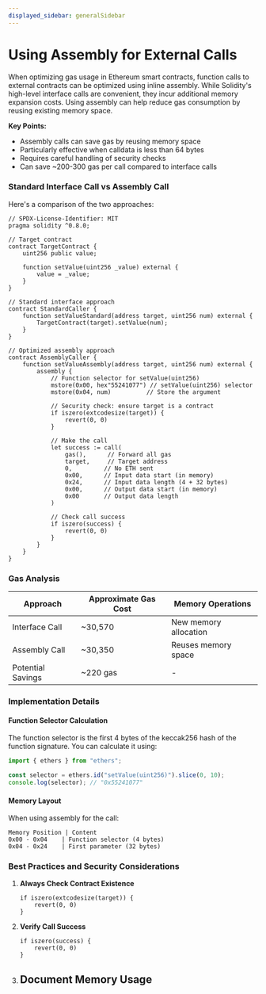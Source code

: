 ```yaml
---
displayed_sidebar: generalSidebar
---
```


# Using Assembly for External Calls

When optimizing gas usage in Ethereum smart contracts, function calls to external contracts can be optimized using inline assembly. While Solidity's high-level interface calls are convenient, they incur additional memory expansion costs. Using assembly can help reduce gas consumption by reusing existing memory space.

**Key Points:**

- Assembly calls can save gas by reusing memory space
- Particularly effective when calldata is less than 64 bytes
- Requires careful handling of security checks
- Can save ~200-300 gas per call compared to interface calls

### Standard Interface Call vs Assembly Call

Here's a comparison of the two approaches:

```solidity
// SPDX-License-Identifier: MIT
pragma solidity ^0.8.0;

// Target contract
contract TargetContract {
    uint256 public value;
    
    function setValue(uint256 _value) external {
        value = _value;
    }
}

// Standard interface approach
contract StandardCaller {
    function setValueStandard(address target, uint256 num) external {
        TargetContract(target).setValue(num);
    }
}

// Optimized assembly approach
contract AssemblyCaller {
    function setValueAssembly(address target, uint256 num) external {
        assembly {
            // Function selector for setValue(uint256)
            mstore(0x00, hex"55241077") // setValue(uint256) selector
            mstore(0x04, num)          // Store the argument

            // Security check: ensure target is a contract
            if iszero(extcodesize(target)) {
                revert(0, 0)
            }

            // Make the call
            let success := call(
                gas(),      // Forward all gas
                target,     // Target address
                0,         // No ETH sent
                0x00,      // Input data start (in memory)
                0x24,      // Input data length (4 + 32 bytes)
                0x00,      // Output data start (in memory)
                0x00       // Output data length
            )

            // Check call success
            if iszero(success) {
                revert(0, 0)
            }
        }
    }
}
```

### Gas Analysis

| Approach | Approximate Gas Cost | Memory Operations |
|----------|---------------------|-------------------|
| Interface Call | ~30,570 | New memory allocation |
| Assembly Call | ~30,350 | Reuses memory space |
| Potential Savings | ~220 gas | - |

### Implementation Details

#### Function Selector Calculation

The function selector is the first 4 bytes of the keccak256 hash of the function signature. You can calculate it using:

```javascript
import { ethers } from "ethers";

const selector = ethers.id("setValue(uint256)").slice(0, 10);
console.log(selector); // "0x55241077"
```

#### Memory Layout

When using assembly for the call:

```text
Memory Position | Content
0x00 - 0x04    | Function selector (4 bytes)
0x04 - 0x24    | First parameter (32 bytes)
```

### Best Practices and Security Considerations

1. **Always Check Contract Existence**
   ```solidity
   if iszero(extcodesize(target)) {
       revert(0, 0)
   }
   ```

2. **Verify Call Success**
   ```solidity
   if iszero(success) {
       revert(0, 0)
   }
   ```

3. **Document Memory Usage**
   -